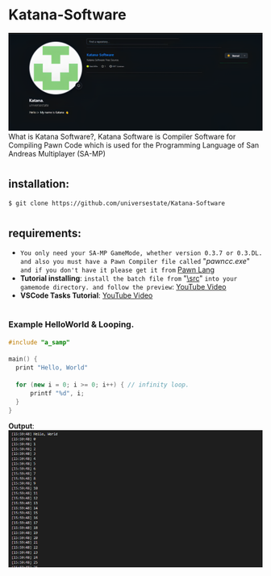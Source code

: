 # Katana-Software
![Katana](profile.png)
What is Katana Software?, Katana Software is Compiler Software for Compiling Pawn Code which is used for the Programming Language of San Andreas Multiplayer (SA-MP)
#
## installation:
```
$ git clone https://github.com/universestate/Katana-Software
```
#
## requirements:
- `You only need your SA-MP GameMode, whether version 0.3.7 or 0.3.DL. and also you must have a Pawn Compiler file called` "*pawncc.exe*" `and if you don't have it please get it from` [Pawn Lang](https://github.com/pawn-lang/compiler/releases)
- **Tutorial installing**: `install the batch file from` "[\src](https://github.com/universestate/Katana-Software/tree/e193de36c726be3fb41689e0bf7231b5d605dd00/src)" `into your gamemode directory. and follow the preview`: [YouTube Video](https://www.youtube.com/watch?v=Xn5ZiOmkCPM)
- **VSCode Tasks Tutorial**: [YouTube Video](https://youtu.be/D9VTjfzJBBo?si=tHYmBqDBiqEpenN2)
#
### Example HelloWorld & Looping.
```cpp
#include "a_samp"

main() {
  print "Hello, World"

  for (new i = 0; i >= 0; i++) { // infinity loop.
      printf "%d", i;
  }
}
```
**Output**:
![image](loop.png)
